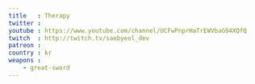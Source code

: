 ```yaml
---
title   : Therapy
twitter : 
youtube : https://www.youtube.com/channel/UCFwPnprHaTrEWVbaG94XQfQ
twitch  : http://twitch.tv/saebyeol_dev
patreon : 
country : kr
weapons :
    - great-sword
---
```


